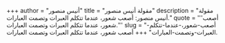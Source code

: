 +++
author = "أنيس منصور"
title = "مقولة أنيس منصور"
description = "مقولة أنيس منصور: أصعب شعور، عندما تتكلم العبرات وتصمت العبارات."
quote = '''أصعب شعور، عندما تتكلم العبرات وتصمت العبارات.'''
slug = "أصعب-شعور،-عندما-تتكلم-العبرات-وتصمت-العبارات"
+++
أصعب شعور، عندما تتكلم العبرات وتصمت العبارات.
